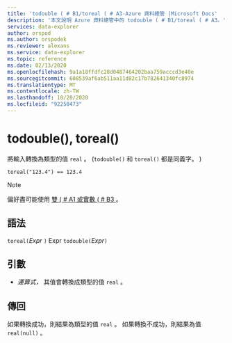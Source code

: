 ```yaml
---
title: 'todouble ( # B1/toreal ( # A3-Azure 資料總管 |Microsoft Docs'
description: '本文說明 Azure 資料總管中的 todouble ( # B1/toreal ( # A3。'
services: data-explorer
author: orspod
ms.author: orspodek
ms.reviewer: alexans
ms.service: data-explorer
ms.topic: reference
ms.date: 02/13/2020
ms.openlocfilehash: 9a1a18ffdfc28d0487464202baa759acccd3e40e
ms.sourcegitcommit: 608539af6ab511aa11d82c17b782641340fc8974
ms.translationtype: MT
ms.contentlocale: zh-TW
ms.lasthandoff: 10/20/2020
ms.locfileid: "92250473"
---
```

# <a name="todouble-toreal"></a>todouble(), toreal()

將輸入轉換為類型的值 `real` 。  (`todouble()` 和 `toreal()` 都是同義字。 ) 

```kusto
toreal("123.4") == 123.4
```

> [!NOTE]
> 偏好盡可能使用 [雙 ( # A1 或實數 ( # B3 ](./scalar-data-types/real.md) 。

## <a name="syntax"></a>語法

`toreal(`*Expr* `)` 
 Expr `todouble(`*Expr*`)`

## <a name="arguments"></a>引數

* *運算式，* 其值會轉換成類型的值 `real` 。

## <a name="returns"></a>傳回

如果轉換成功，則結果為類型的值 `real` 。
如果轉換不成功，則結果為值 `real(null)` 。

